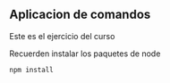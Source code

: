 
## Aplicacion de comandos

Este es el ejercicio del curso

Recuerden instalar los paquetes de node

```````
npm install
```````
